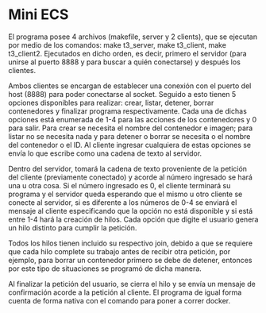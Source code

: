 # Mini ECS


El programa posee 4 archivos (makefile, server y 2 clients), que se ejecutan por medio de los comandos: make t3_server, make t3_client, make t3_client2. Ejecutados en dicho orden, es decir, primero el servidor (para unirse al puerto 8888 y para buscar a quién conectarse) y después los clientes.


Ambos clientes se encargan de establecer una conexión con el puerto del host (8888) para poder conectarse al socket. Seguido a esto tienen 5 opciones disponibles para realizar: crear, listar, detener, borrar contenedores y finalizar programa respectivamente. Cada una de dichas opciones está enumerada de 1-4 para las acciones de los contenedores y 0 para salir. Para crear se necesita el nombre del contenedor e imagen; para listar no se necesita nada y para detener o borrar se necesita o el nombre del contenedor o el ID. Al cliente ingresar cualquiera de estas opciones se envía lo que escribe como una cadena de texto al servidor.


Dentro del servidor, tomará la cadena de texto proveniente de la petición del cliente (previamente conectado) y acorde al número ingresado se hará una u otra cosa. Si el número ingresado es 0, el cliente terminará su programa y el servidor queda esperando que el mismo u otro cliente se conecte al servidor, si es diferente a los números de 0-4 se enviará el mensaje al cliente especificando que la opción no está disponible y si está entre 1-4 hará la creación de hilos. Cada opción que digite el usuario genera un hilo distinto para cumplir la petición.


Todos los hilos tienen incluido su respectivo join, debido a que se requiere que cada hilo complete su trabajo antes de recibir otra petición, por ejemplo, para borrar un contenedor primero se debe de detener, entonces por este tipo de situaciones se programó de dicha manera.


Al finalizar la petición del usuario, se cierra el hilo y se envía un mensaje de confirmación acorde a la petición al cliente. El programa de igual forma cuenta de forma nativa con el comando para poner a correr docker. 


